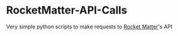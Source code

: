 # RocketMatter-API-Calls

Very simple python scripts to make requests to [Rocket Matter](https://developer.rocketmatter.com/#)'s API